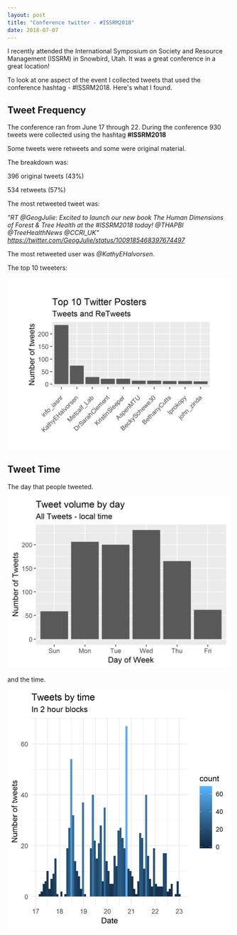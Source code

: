 ```yaml
---
layout: post
title: "Conference twitter - #ISSRM2018"
date: 2018-07-07
---
```


I recently attended the International Symposium on Society and Resource Management (ISSRM) in Snowbird, Utah. It was a great conference in a great location!

To look at one aspect of the event I collected tweets that used the conference hashtag - #ISSRM2018. Here's what I found.


## Tweet Frequency

The conference ran from June 17 through 22. During the conference 930 tweets were collected using the hashtag **#ISSRM2018**

Some tweets were retweets and some were original material.

The breakdown was:

  396 original tweets (43%)

  534 retweets (57%)

The most retweeted tweet was:

*"RT @GeogJulie: Excited to launch our new book The Human Dimensions of Forest & Tree Health at the #ISSRM2018 today! @THAPBI @TreeHealthNews @CCRI_UK" https://twitter.com/GeogJulie/status/1009185468397674497*

The most retweeted user was *@KathyEHalvorsen*.

The top 10 tweeters:

<div style="text-align: center;"><img src="/assests/ISSRM_users.jpg" alt="Drawing" style="width: 500px;"/></div>

## Tweet Time

The day that people tweeted.

<div style="text-align: center;"><img src="/assests/ISSRM_day_vol.jpg" alt="Drawing" style="width: 500px;"/></div>

and the time.

<div style="text-align: center;"><img src="/assests/ISSRM_by_2_hours.jpg" alt="Drawing" style="width: 600px;"/></div>
